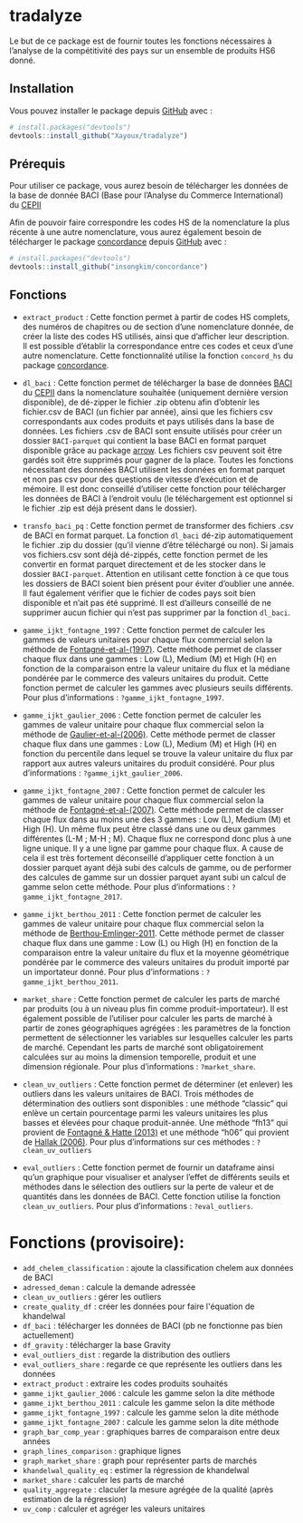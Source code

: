 
<!-- README.md is generated from README.Rmd. Please edit that file -->

# tradalyze

<!-- badges: start -->
<!-- badges: end -->

Le but de ce package est de fournir toutes les fonctions nécessaires à
l’analyse de la compétitivité des pays sur un ensemble de produits HS6
donné.

## Installation

Vous pouvez installer le package depuis
[GitHub](https://github.com/Xayoux/tradalyze.git) avec :

``` r
# install.packages("devtools")
devtools::install_github("Xayoux/tradalyze")
```

## Prérequis

Pour utiliser ce package, vous aurez besoin de télécharger les données
de la base de donnée BACI (Base pour l’Analyse du Commerce
International) du
[CEPII](http://www.cepii.fr/CEPII/en/bdd_modele/bdd_modele_item.asp?id=37)

Afin de pouvoir faire correspondre les codes HS de la nomenclature la
plus récente à une autre nomenclature, vous aurez également besoin de
télécharger le package
[concordance](https://github.com/insongkim/concordance.git) depuis
[GitHub](https://github.com/insongkim/concordance.git) avec :

``` r
# install.packages("devtools")
devtools::install_github("insongkim/concordance")
```

## Fonctions

- `extract_product` : Cette fonction permet à partir de codes HS
  complets, des numéros de chapitres ou de section d’une nomenclature
  donnée, de créer la liste des codes HS utilisés, ainsi que d’afficher
  leur description. Il est possible d’établir la correspondance entre
  ces codes et ceux d’une autre nomenclature. Cette fonctionnalité
  utilise la fonction `concord_hs` du package
  [concordance](https://github.com/insongkim/concordance.git).

- `dl_baci` : Cette fonction permet de télécharger la base de données
  [BACI](http://www.cepii.fr/CEPII/en/bdd_modele/bdd_modele_item.asp?id=37)
  du [CEPII](http://www.cepii.fr/CEPII/en/welcome.asp) dans la
  nomenclature souhaitée (uniquement dernière version disponible), de
  dé-zipper le fichier .zip obtenu afin d’obtenir les fichier.csv de
  BACI (un fichier par année), ainsi que les fichiers csv correspondants
  aux codes produits et pays utilisés dans la base de données. Les
  fichiers .csv de BACI sont ensuite utilisés pour créer un dossier
  `BACI-parquet` qui contient la base BACI en format parquet disponible
  grâce au package [arrow](https://arrow.apache.org/docs/r/index.html).
  Les fichiers csv peuvent soit être gardés soit être supprimés pour
  gagner de la place. Toutes les fonctions nécessitant des données BACI
  utilisent les données en format parquet et non pas csv pour des
  questions de vitesse d’exécution et de mémoire. Il est donc conseillé
  d’utiliser cette fonction pour télécharger les données de BACI à
  l’endroit voulu (le téléchargement est optionnel si le fichier .zip
  est déjà présent dans le dossier).

- `transfo_baci_pq` : Cette fonction permet de transformer des fichiers
  .csv de BACI en format parquet. La fonction `dl_baci` dé-zip
  automatiquement le fichier .zip du dossier (qu’il vienne d’être
  téléchargé ou non). Si jamais vos fichiers.csv sont déjà dé-zippés,
  cette fonction permet de les convertir en format parquet directement
  et de les stocker dans le dossier `BACI-parquet`. Attention en
  utilisant cette fonction à ce que tous les dossiers de BACI soient
  bien présent pour éviter d’oublier une année. Il faut également
  vérifier que le fichier de codes pays soit bien disponible et n’ait
  pas été supprimé. Il est d’ailleurs conseillé de ne supprimer aucun
  fichier qui n’est pas supprimer par la fonction `dl_baci`.

- `gamme_ijkt_fontagne_1997` : Cette fonction permet de calculer les
  gammes de valeurs unitaires pour chaque flux commercial selon la
  méthode de
  [Fontagné-et-al-(1997)](http://cepii.fr/PDF_PUB/wp/1997/wp1997-07.pdf).
  Cette méthode permet de classer chaque flux dans une gammes : Low (L),
  Medium (M) et High (H) en fonction de la comparaison entre la valeur
  unitaire du flux et la médiane pondérée par le commerce des valeurs
  unitaires du produit. Cette fonction permet de calculer les gammes
  avec plusieurs seuils différents. Pour plus d’informations :
  `?gamme_ijkt_fontagne_1997`.

- `gamme_ijkt_gaulier_2006` : Cette fonction permet de calculer les
  gammes de valeur unitaire pour chaque flux commercial selon la méthode
  de
  [Gaulier-et-al-(2006)](http://www.cepii.fr/PDF_PUB/wp/2006/wp2006-05.pdf).
  Cette méthode permet de classer chaque flux dans une gammes : Low (L),
  Medium (M) et High (H) en fonction du percentile dans lequel se trouve
  la valeur unitaire du flux par rapport aux autres valeurs unitaires du
  produit considéré. Pour plus d’informations :
  `?gamme_ijkt_gaulier_2006`.

- `gamme_ijkt_fontagne_2007` : Cette fonction permet de calculer les
  gammes de valeur unitaire pour chaque flux commercial selon la méthode
  de
  [Fontagné-et-al-(2007)](http://www.cepii.fr/PDF_PUB/wp/2007/wp2007-06.pdf).
  Cette méthode permet de classer chaque flux dans au moins une des 3
  gammes : Low (L), Medium (M) et High (H). Un même flux peut être
  classé dans une ou deux gammes différentes (L-M ; M-H ; M). Chaque
  flux ne correspond donc plus à une ligne unique. Il y a une ligne par
  gamme pour chaque flux. A cause de cela il est très fortement
  déconseillé d’appliquer cette fonction à un dossier parquet ayant déjà
  subi des calculs de gamme, ou de performer des calcules de gamme sur
  un dossier parquet ayant subi un calcul de gamme selon cette méthode.
  Pour plus d’informations : `?gamme_ijkt_fontagne_2017`.

- `gamme_ijkt_berthou_2011` : Cette fonction permet de calculer les
  gammes de valeur unitaire pour chaque flux commercial selon la méthode
  de
  [Berthou-Emlinger-2011](http://www.cepii.fr/PDF_PUB/lettre/2011/let313.pdf).
  Cette méthode permet de classer chaque flux dans une gamme : Low (L)
  ou High (H) en fonction de la comparaison entre la valeur unitaire du
  flux et la moyenne géométrique pondérée par le commerce des valeurs
  unitaires du produit importé par un importateur donné. Pour plus
  d’informations : `?gamme_ijkt_berthou_2011`.

- `market_share` : Cette fonction permet de calculer les parts de marché
  par produits (ou à un niveau plus fin comme produit-importateur). Il
  est également possible de l’utiliser pour calculer les parts de marché
  à partir de zones géographiques agrégées : les paramètres de la
  fonction permettent de sélectionner les variables sur lesquelles
  calculer les parts de marché. Cependant les parts de marché sont
  obligatoirement calculées sur au moins la dimension temporelle,
  produit et une dimension régionale. Pour plus d’informations :
  `?market_share`.

- `clean_uv_outliers` : Cette fonction permet de déterminer (et enlever)
  les outliers dans les valeurs unitaires de BACI. Trois méthodes de
  détermination des outliers sont disponibles : une méthode “classic”
  qui enlève un certain pourcentage parmi les valeurs unitaires les plus
  basses et élevées pour chaque produit-année. Une méthode “fh13” qui
  provient de [Fontagné & Hatte
  (2013)](https://pse.hal.science/hal-00959394/) et une méthode “h06”
  qui provient de [Hallak
  (2006)](https://www.sciencedirect.com/science/article/abs/pii/S0022199605000516).
  Pour plus d’informations sur ces méthodes : `?clean_uv_outliers`

- `eval_outliers` : Cette fonction permet de fournir un dataframe ainsi
  qu’un graphique pour visualiser et analyser l’effet de différents
  seuils et méthodes dans le sélection des outliers sur la perte de
  valeur et de quantités dans les données de BACI. Cette fonction
  utilise la fonction `clean_uv_outliers`. Pour plus d’informations :
  `?eval_outliers`.

# Fonctions (provisoire):
- `add_chelem_classification` : ajoute la classification chelem aux données de BACI
- `adressed_deman` : calcule la demande adressée
- `clean_uv_outliers` : gérer les outliers
- `create_quality_df` : créer les données pour faire l'équation de khandelwal
- `df_baci` : télécharger les données de BACI (pb ne fonctionne pas bien actuellement)
- `df_gravity` : télécharger la base Gravity
- `eval_outliers_dist` : regarde la distribution des outliers
- `eval_outliers_share` : regarde ce que représente les outliers dans les données
- `extract_product` : extraire les codes produits souhaités
- `gamme_ijkt_gaulier_2006` : calcule les gamme selon la dite méthode
- `gamme_ijkt_berthou_2011` : calcule les gamme selon la dite méthode
- `gamme_ijkt_fontagne_1997` : calcule les gamme selon la dite méthode
- `gamme_ijkt_fontagne_2007` : calcule les gamme selon la dite méthode
- `graph_bar_comp_year` : graphiques barres de comparaison entre deux années
- `graph_lines_comparison` : graphique lignes
- `graph_market_share` : graph pour représenter parts de marchés
- `khandelwal_quality_eq` : estimer la régression de khandelwal
- `market_share` : calculer les parts de marché
- `quality_aggregate` : claculer la mesure agrégée de la qualité (après estimation de la régression)
- `uv_comp` : calculer et agréger les valeurs unitaires
